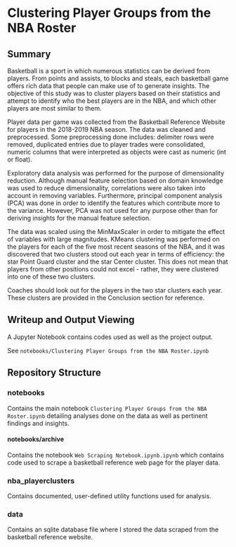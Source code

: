 # Clustering Player Groups from the NBA Roster

## Summary

Basketball is a sport in which numerous statistics can be derived from players. From points and assists, to blocks and steals, each basketball game offers rich data that people can make use of to generate insights. The objective of this study was to cluster players based on their statistics and attempt to identify who the best players are in the NBA, and which other players are most similar to them.

Player data per game was collected from the Basketball Reference Website for players in the 2018-2019 NBA season. The data was cleaned and preprocessed. Some preprocessing done includes: delimiter rows were removed, duplicated entries due to player trades were consolidated, numeric columns that were interpreted as objects were cast as numeric (int or float).

Exploratory data analysis was performed for the purpose of dimensionality reduction. Although manual feature selection based on domain knowledge was used to reduce dimensionality, correlations were also taken into account in removing variables. Furthermore, principal component analysis (PCA) was done in order to identify the features which contribute more to the variance. However, PCA was not used for any purpose other than for deriving insights for the manual feature selection.

The data was scaled using the MinMaxScaler in order to mitigate the effect of variables with large magnitudes. KMeans clustering was performed on the players for each of the five most recent seasons of the NBA, and it was discovered that two clusters stood out each year in terms of efficiency: the star Point Guard cluster and the star Center cluster. This does not mean that players from other positions could not excel - rather, they were clustered into one of these two clusters.

Coaches should look out for the players in the two star clusters each year. These clusters are provided in the Conclusion section for reference.

## Writeup and Output Viewing

A Jupyter Notebook contains codes used as well as the project output.

See `notebooks/Clustering Player Groups from the NBA Roster.ipynb`

## Repository Structure

### notebooks

Contains the main notebook `Clustering Player Groups from the NBA Roster.ipynb` detailing analyses done on the data as well as pertinent findings and insights.

#### notebooks/archive

Contains the notebook `Web Scraping Notebook.ipynb.ipynb` which contains code used to scrape a basketball reference web page for the player data.

### nba_playerclusters

Contains documented, user-defined utility functions used for analysis.

### data

Contains an sqlite database file where I stored the data scraped from the basketball reference website.